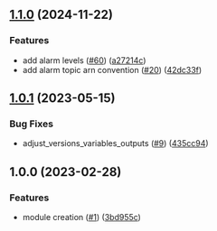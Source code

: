 ## [1.1.0](https://github.com/justtrackio/terraform-aws-ecs-alarm-kinsumer/compare/v1.0.1...v1.1.0) (2024-11-22)


### Features

* add alarm levels ([#60](https://github.com/justtrackio/terraform-aws-ecs-alarm-kinsumer/issues/60)) ([a27214c](https://github.com/justtrackio/terraform-aws-ecs-alarm-kinsumer/commit/a27214c272aa0a1603dc2ed8f541fedc1f154caf))
* add alarm topic arn convention ([#20](https://github.com/justtrackio/terraform-aws-ecs-alarm-kinsumer/issues/20)) ([42dc33f](https://github.com/justtrackio/terraform-aws-ecs-alarm-kinsumer/commit/42dc33f13b4c92c42bb804912662adf877ddde86))

## [1.0.1](https://github.com/justtrackio/terraform-aws-ecs-alarm-kinsumer/compare/v1.0.0...v1.0.1) (2023-05-15)


### Bug Fixes

* adjust_versions_variables_outputs ([#9](https://github.com/justtrackio/terraform-aws-ecs-alarm-kinsumer/issues/9)) ([435cc94](https://github.com/justtrackio/terraform-aws-ecs-alarm-kinsumer/commit/435cc9404150c122574368838b897d0ceab8ce81))

## 1.0.0 (2023-02-28)


### Features

* module creation ([#1](https://github.com/justtrackio/terraform-aws-ecs-alarm-kinsumer/issues/1)) ([3bd955c](https://github.com/justtrackio/terraform-aws-ecs-alarm-kinsumer/commit/3bd955cac05509d5ecffa8a8cad07452459ac226))

